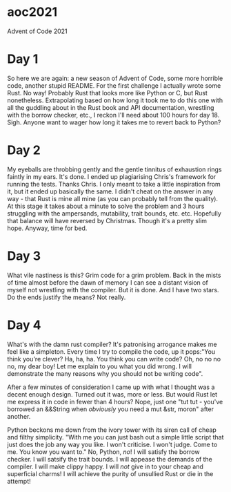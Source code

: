 # aoc2021
Advent of Code 2021

# Day 1
So here we are again: a new season of Advent of Code, some more horrible code, another stupid README. For the first challenge I actually wrote some Rust. No way! Probably Rust that looks more like Python or C, but Rust nonetheless. Extrapolating based on how long it took me to do this one with all the guddling about in the Rust book and API documentation, wrestling with the borrow checker, etc., I reckon I'll need about 100 hours for day 18. Sigh. Anyone want to wager how long it takes me to revert back to Python? 

# Day 2
My eyeballs are throbbing gently and the gentle tinnitus of exhaustion rings faintly in my ears. It's done. I ended up plagiarising Chris's framework for running the tests. Thanks Chris. I only meant to take a little inspiration from it, but it ended up basically the same. I didn't cheat on the answer in any way - that Rust is mine all mine (as you can probably tell from the quality). At this stage it takes about a minute to solve the problem and 3 hours struggling with the ampersands, mutability, trait bounds, etc. etc. Hopefully that balance will have reversed by Christmas. Though it's a pretty slim hope. Anyway, time for bed.

# Day 3
What vile nastiness is this? Grim code for a grim problem. Back in the mists of time almost before the dawn of memory I can see a distant vision of myself not wrestling with the compiler. But it is done. And I have two stars. Do the ends justify the means? Not really. 

# Day 4
What's with the damn rust compiler? It's patronising arrogance makes me feel like a simpleton. Every time I try to compile the code, up it pops:"You think you're clever? Ha, ha, ha. You think you can write code? Oh, no no no no, my dear boy! Let me explain to you what you did wrong. I will demonstrate the many reasons why you should not be writing code". 

After a few minutes of consideration I came up with what I thought was a decent enough design. Turned out it was, more or less. But would Rust let me express it in code in fewer than 4 hours? Nope, just one "tut tut - you've borrowed an &&String when *obviously* you need a mut &str, moron" after another. 

Python beckons me down from the ivory tower with its siren call of cheap and filthy simplicity. "With me you can just bash out a simple little script that just does the job any way you like. I won't criticise. I won't judge. Come to me. You know you want to." No, Python, *no*!  I will satisfy the borrow checker. I will satsify the trait bounds. I will appease the demands of the compiler. I will make clippy happy. I will *not* give in to your cheap and superficial charms! I will achieve the purity of unsullied Rust or die in the attempt!